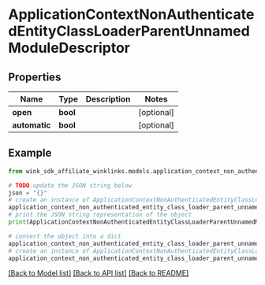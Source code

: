 # ApplicationContextNonAuthenticatedEntityClassLoaderParentUnnamedModuleDescriptor


## Properties

Name | Type | Description | Notes
------------ | ------------- | ------------- | -------------
**open** | **bool** |  | [optional] 
**automatic** | **bool** |  | [optional] 

## Example

```python
from wink_sdk_affiliate_winklinks.models.application_context_non_authenticated_entity_class_loader_parent_unnamed_module_descriptor import ApplicationContextNonAuthenticatedEntityClassLoaderParentUnnamedModuleDescriptor

# TODO update the JSON string below
json = "{}"
# create an instance of ApplicationContextNonAuthenticatedEntityClassLoaderParentUnnamedModuleDescriptor from a JSON string
application_context_non_authenticated_entity_class_loader_parent_unnamed_module_descriptor_instance = ApplicationContextNonAuthenticatedEntityClassLoaderParentUnnamedModuleDescriptor.from_json(json)
# print the JSON string representation of the object
print(ApplicationContextNonAuthenticatedEntityClassLoaderParentUnnamedModuleDescriptor.to_json())

# convert the object into a dict
application_context_non_authenticated_entity_class_loader_parent_unnamed_module_descriptor_dict = application_context_non_authenticated_entity_class_loader_parent_unnamed_module_descriptor_instance.to_dict()
# create an instance of ApplicationContextNonAuthenticatedEntityClassLoaderParentUnnamedModuleDescriptor from a dict
application_context_non_authenticated_entity_class_loader_parent_unnamed_module_descriptor_from_dict = ApplicationContextNonAuthenticatedEntityClassLoaderParentUnnamedModuleDescriptor.from_dict(application_context_non_authenticated_entity_class_loader_parent_unnamed_module_descriptor_dict)
```
[[Back to Model list]](../README.md#documentation-for-models) [[Back to API list]](../README.md#documentation-for-api-endpoints) [[Back to README]](../README.md)


